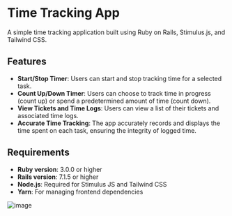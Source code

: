 # Time Tracking App

A simple time tracking application built using Ruby on Rails, Stimulus.js, and Tailwind CSS.

## Features

- **Start/Stop Timer**: Users can start and stop tracking time for a selected task.
- **Count Up/Down Timer**: Users can choose to track time in progress (count up) or spend a predetermined amount of time (count down).
- **View Tickets and Time Logs**: Users can view a list of their tickets and associated time logs.
- **Accurate Time Tracking**: The app accurately records and displays the time spent on each task, ensuring the integrity of logged time.

## Requirements

- **Ruby version**: 3.0.0 or higher
- **Rails version**: 7.1.5 or higher
- **Node.js**: Required for Stimulus JS and Tailwind CSS
- **Yarn**: For managing frontend dependencies

![image](https://github.com/user-attachments/assets/548c934a-bd2b-4926-9f3f-1528a16a54be)
